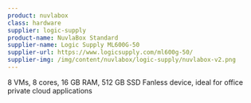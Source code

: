 ```yaml
---
product: nuvlabox
class: hardware
supplier: logic-supply
product-name: NuvlaBox Standard
supplier-name: Logic Supply ML600G-50
supplier-url: https://www.logicsupply.com/ml600g-50/
supplier-img: /img/content/nuvlabox/logic-supply/nuvlabox-v2.png
---
```


8 VMs, 8 cores, 16 GB RAM, 512 GB SSD
Fanless device, ideal for office private cloud applications
